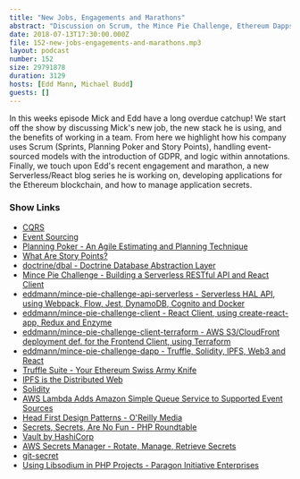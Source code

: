 ```yaml
---
title: "New Jobs, Engagements and Marathons"
abstract: "Discussion on Scrum, the Mince Pie Challenge, Ethereum Dapps and Application Secrets"
date: 2018-07-13T17:30:00.000Z
file: 152-new-jobs-engagements-and-marathons.mp3
layout: podcast
number: 152
size: 29791878
duration: 3129
hosts: [Edd Mann, Michael Budd]
guests: []
---
```


In this weeks episode Mick and Edd have a long overdue catchup!
We start off the show by discussing Mick's new job, the new stack he is using, and the benefits of working in a team.
From here we highlight how his company uses Scrum (Sprints, Planning Poker and Story Points), handling event-sourced models with the introduction of GDPR, and logic within annotations.
Finally, we touch upon Edd's recent engagement and marathon, a new Serverless/React blog series he is working on, developing applications for the Ethereum blockchain, and how to manage application secrets.

### Show Links

- [CQRS](https://martinfowler.com/bliki/CQRS.html)
- [Event Sourcing](https://martinfowler.com/eaaDev/EventSourcing.html)
- [Planning Poker - An Agile Estimating and Planning Technique](https://www.mountaingoatsoftware.com/agile/planning-poker)
- [What Are Story Points?](https://www.mountaingoatsoftware.com/blog/what-are-story-points)
- [doctrine/dbal - Doctrine Database Abstraction Layer](https://github.com/doctrine/dbal)
- [Mince Pie Challenge - Building a Serverless RESTful API and React Client](https://tech.mybuilder.com/mince-pie-challenge-building-a-serverless-restful-api-and-react-client/)
- [eddmann/mince-pie-challenge-api-serverless - Serverless HAL API, using Webpack, Flow, Jest, DynamoDB, Cognito and Docker](https://github.com/eddmann/mince-pie-challenge-api-serverless)
- [eddmann/mince-pie-challenge-client - React Client, using create-react-app, Redux and Enzyme](https://github.com/eddmann/mince-pie-challenge-client)
- [eddmann/mince-pie-challenge-client-terraform - AWS S3/CloudFront deployment def. for the Frontend Client, using Terraform](https://github.com/eddmann/mince-pie-challenge-client-terraform)
- [eddmann/mince-pie-challenge-dapp - Truffle, Solidity, IPFS, Web3 and React](https://github.com/eddmann/mince-pie-challenge-dapp)
- [Truffle Suite - Your Ethereum Swiss Army Knife](https://www.truffleframework.com/)
- [IPFS is the Distributed Web](https://ipfs.io/)
- [Solidity](http://solidity.readthedocs.io/en/v0.4.24/)
- [AWS Lambda Adds Amazon Simple Queue Service to Supported Event Sources](https://aws.amazon.com/blogs/aws/aws-lambda-adds-amazon-simple-queue-service-to-supported-event-sources/)
- [Head First Design Patterns - O'Reilly Media](http://shop.oreilly.com/product/9780596007126.do)
- [Secrets, Secrets, Are No Fun - PHP Roundtable](https://www.phproundtable.com/episode/securely-managing-secrets-in-php)
- [Vault by HashiCorp](https://www.vaultproject.io/)
- [AWS Secrets Manager - Rotate, Manage, Retrieve Secrets](https://aws.amazon.com/secrets-manager/)
- [git-secret](http://git-secret.io/)
- [Using Libsodium in PHP Projects - Paragon Initiative Enterprises](https://paragonie.com/book/pecl-libsodium)
